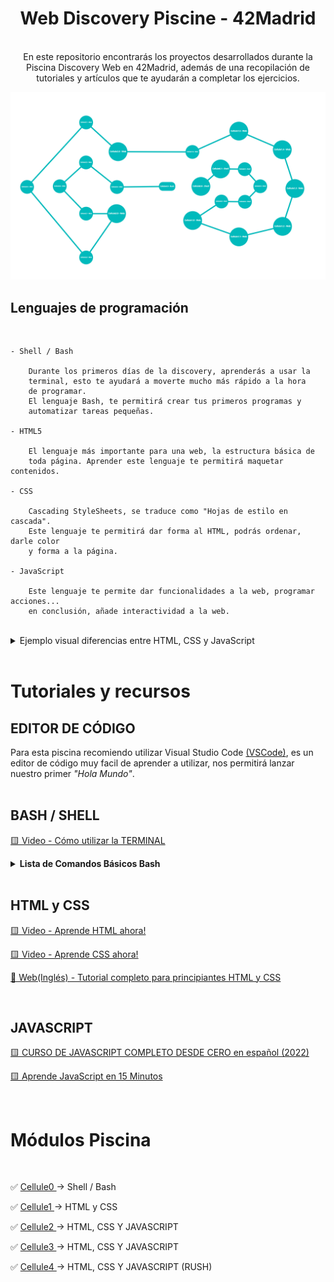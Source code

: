 <h1 align="center"> Web Discovery Piscine - 42Madrid </h1>

<br/>
<div align="center">
    En este repositorio encontrarás los proyectos desarrollados durante la Piscina Discovery Web en <a, href="https://www.42madrid.com/">42Madrid</a>, además de una recopilación de tutoriales y artículos que te ayudarán a completar los ejercicios.
</div>



![42 Holygraph](img/holygraph.png)

<!--FOTO 42 CEREBRO-->

## Lenguajes de programación

</br>

	- Shell / Bash

		Durante los primeros días de la discovery, aprenderás a usar la 
		terminal, esto te ayudará a moverte mucho más rápido a la hora 
		de programar. 
		El lenguaje Bash, te permitirá crear tus primeros programas y
		automatizar tareas pequeñas.

	- HTML5
  
		El lenguaje más importante para una web, la estructura básica de
		toda página. Aprender este lenguaje te permitirá maquetar contenidos.

	- CSS
  
		Cascading StyleSheets, se traduce como "Hojas de estilo en cascada".
		Este lenguaje te permitirá dar forma al HTML, podrás ordenar, darle color
		y forma a la página.

	- JavaScript
  
		Este lenguaje te permite dar funcionalidades a la web, programar acciones...
		en conclusión, añade interactividad a la web.
		
</br>

<details><summary>Ejemplo visual diferencias entre HTML, CSS y JavaScript</summary>
</br>

![Diferencias](img/differences.png)

</details>

</br>


# Tutoriales y recursos

## EDITOR DE CÓDIGO

Para esta piscina recomiendo utilizar Visual Studio Code [(VSCode)](https://code.visualstudio.com/), es un editor de código muy facil de aprender a utilizar, nos permitirá lanzar nuestro primer *"Hola Mundo"*.
</br>
</br>

## 	BASH / SHELL

[🟨 Video - Cómo utilizar la TERMINAL](https://www.youtube.com/watch?v=yra-6WrYA_Y)
<details><summary style=font-weight:bold> Lista de Comandos Básicos Bash
</summary>
</br>

<table>
	<tbody>
		<tr>
			<td><strong>ls</strong></td>
			<td>Lista directorios</td>
		</tr>
		<tr>
			<td><strong>cd</strong></td>
			<td>Cambia el directorio actual de trabajo</td>
		</tr>
		<tr>
			<td><strong>cp</strong></td>
			<td>Copia contenido desde un origen a un destino</td>
		</tr>
			<tr><td><strong>mkdir</strong></td>
			<td>Crea un directorio</td></tr>
		<tr>
			<td><strong>rm</strong></td>
			<td>Borra ficheros o directorios</td>
		</tr>
			<tr><td><strong>mv</strong></td>
			<td>Mueve elementos o les cambia el nombre</td>
		</tr>
		<tr>
			<td><strong>touch</strong></td>
			<td>Crea un fichero vacío</td>
		</tr>
		<tr>
			<td><strong>man</strong></td>
			<td>Consulta la ayuda más común, las páginas man</td>
		</tr>
		<tr>
		<tr>
			<td><strong>clear</strong></td>
			<td>borra la pantalla</td>
		</tr>
		<tr>
			<td><strong>history</strong></td>
			<td>Muestra las últimas instrucciones ejecutadas</td>
		</tr>
		<tr>
			<td><strong>pwd</strong></td>
			<td>Muestra el directorio actual de trabajo</td>
		</tr>
		<tr>
			<td><strong>chmod</strong></td>
			<td>cambia los permisos de un fichero o directorio</td>
		</tr>
		<tr>
			<td><strong>cat</strong></td>
			<td>Ver el contenido de un fichero de texto</td>
		</tr>
	</tbody>
</table>
</details>
</br>
</details>




## HTML y CSS
[🟨 Video - Aprende HTML ahora!](https://www.youtube.com/watch?v=MJkdaVFHrto)

[🟨 Video - Aprende CSS ahora!](https://www.youtube.com/watch?v=wZniZEbPAzk)

[📒 Web(Inglés) - Tutorial completo para principiantes HTML y CSS](https://www.internetingishard.com/html-and-css/)


</br>

## JAVASCRIPT
[🟨 CURSO DE JAVASCRIPT COMPLETO DESDE CERO en español (2022)](https://www.youtube.com/watch?v=S9ojNaeC1RI)

[🟨 Aprende JavaScript en 15 Minutos](https://www.youtube.com/watch?v=Q9fwkpxr3Dw)

</br>

# Módulos Piscina
</br>

✅ [Cellule0 ](./Cellule0-Shell) -> Shell / Bash

✅ [Cellule1 ](./Cellule1-Web) -> HTML y CSS

✅ [Cellule2 ](./Cellule2-Web) -> HTML, CSS Y JAVASCRIPT

✅ [Cellule3 ](./Cellule3-Web) -> HTML, CSS Y JAVASCRIPT

✅ [Cellule4 ](./Cellule4-Rush) -> HTML, CSS Y JAVASCRIPT (RUSH)

</br>
